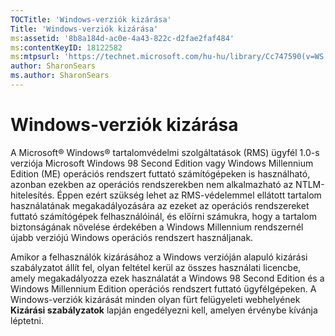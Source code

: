 ```yaml
---
TOCTitle: 'Windows-verziók kizárása'
Title: 'Windows-verziók kizárása'
ms:assetid: '8b8a184d-ac0e-4a43-822c-d2fae2faf484'
ms:contentKeyID: 18122582
ms:mtpsurl: 'https://technet.microsoft.com/hu-hu/library/Cc747590(v=WS.10)'
author: SharonSears
ms.author: SharonSears
---
```


Windows-verziók kizárása
========================

A Microsoft® Windows® tartalomvédelmi szolgáltatások (RMS) ügyfél 1.0-s verziója Microsoft Windows 98 Second Edition vagy Windows Millennium Edition (ME) operációs rendszert futtató számítógépeken is használható, azonban ezekben az operációs rendszerekben nem alkalmazható az NTLM-hitelesítés. Éppen ezért szükség lehet az RMS-védelemmel ellátott tartalom használatának megakadályozására az ezeket az operációs rendszereket futtató számítógépek felhasználóinál, és előírni számukra, hogy a tartalom biztonságának növelése érdekében a Windows Millennium rendszernél újabb verziójú Windows operációs rendszert használjanak.

Amikor a felhasználók kizárásához a Windows verzióján alapuló kizárási szabályzatot állít fel, olyan feltétel kerül az összes használati licencbe, amely megakadályozza ezek használatát a Windows 98 Second Edition és a Windows Millennium Edition operációs rendszert futtató ügyfélgépeken. A Windows-verziók kizárását minden olyan fürt felügyeleti webhelyének **Kizárási szabályzatok** lapján engedélyezni kell, amelyen érvénybe kívánja léptetni.
